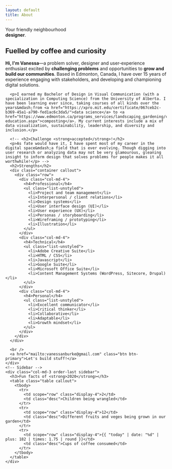 ```yaml
---
layout: default
title: About
---
```

<script>
  var descriptors = ['UX enthusiast', 'front-end dev', 'creative', 'problem solver'];

  textSequence(0);
  function textSequence(i) {

      if (descriptors.length > i) {
          setTimeout(function() {
              document.getElementById("sequence").innerHTML = descriptors[i];
              textSequence(++i);
          }, 1000); // 1 seconds (in milliseconds)

      }

  }
</script>
<div class="jumbotron jumbotron-fluid">
  <div class="container">
    <div class="row justify-content-center">
      <div class="col-lg-8">
        <p class="lead">Your friendly neighbourhood<br /><strong id="sequence">designer</strong>.</p>
      </div>
    </div>
  </div>
</div>

<div class="container">
  <div class="row">
    <div class="col-sm">
      <h2>Fuelled by <strong>coffee</strong> and <strong>curiosity</strong></h2>
      <p><strong>Hi, I'm Vanessa</strong>&mdash;a problem solver, designer and user-experience enthusiast excited by <strong>challenging problems</strong> and opportunities to <strong>grow and build our communities</strong>. Based in Edmonton, Canada, I have over 15 years of experience engaging with stakeholders, and developing and championing digital solutions.</p>

      <p>I earned my Bachelor of Design in Visual Communication (with a specialization in Computing Science) from the University of Alberta. I have been learning ever since, taking courses of all kinds over the years&mdash;from <a href="https://xpro.mit.edu/certificate/067ceb2c-b369-45a1-a790-fed1ac6c3da5/">data science</a> to <a href="https://www.edmonton.ca/programs_services/landscaping_gardening/compost-education.aspx">composting</a>. My current interests include a mix of data visualization, sustainability, leadership, and diversity and inclusion.</p>

      <!-- <h2>Challenge <strong>accepted</strong>!</h2>
      <p>As fate would have it, I have spent most of my career in the digital space&mdash;a field that is ever evolving. Though digging into user research or analyzing data may not be very glamourous, gleaning insight to inform design that solves problems for people makes it all worthwhile!</p> -->
      <h2>Strengths</h2>
      <div class="container callout">
        <div class="row">
          <div class="col-md-4">
            <h4>Professional</h4>
            <ul class="list-unstyled">
              <li>Project and team management</li>
              <li>Interpersonal / client relations</li>
              <li>Design systems</li>
              <li>User interface design (UI)</li>
              <li>User experience (UX)</li>
              <li>Personas / storyboarding</li>
              <li>Wireframing / prototyping</li>
              <li>Illustration</li>
            </ul>
          </div>
          <div class="col-md-4">
            <h4>Technical</h4>
            <ul class="list-unstyled">
              <li>Adobe Creative Suite</li>
              <li>HTML / CSS</li>
              <li>Javascript</li>
              <li>Google Suite</li>
              <li>Microsoft Office Suite</li>
              <li>Content Management Systems (WordPress, Sitecore, Drupal)</li>
            </ul>
          </div>
          <div class="col-md-4">
            <h4>Personal</h4>
            <ul class="list-unstyled">
              <li>Excellent communicator</li>
              <li>Critical thinker</li>
              <li>Collaborative</li>
              <li>Adaptable</li>
              <li>Growth mindset</li>
            </ul>
          </div>
        </div>
      </div>

      <br />
      <a href="mailto:vanessanburke@gmail.com" class="btn btn-primary">Let's build stuff!</a>
    </div>
    <!-- Sidebar -->
    <div class="col-md-3 order-last sidebar">
      <h3>Fun facts of <strong>2020</strong></h3>
      <table class="table callout">
        <tbody>
          <tr>
            <td scope="row" class="display-4">2</td>
            <td class="desc">Children being wrangled</td>
          </tr>
          <tr>
            <td scope="row" class="display-4">12</td>
            <td class="desc">Different fruits and veges being grown in our garden</td>
          </tr>
          <tr>
            <td scope="row" class="display-4">{{ "today" | date: "%d" | plus: 182 | times: 1.75 | round }}</td>
            <td class="desc">Cups of coffee consumed</td>
          </tr>
        </tbody>
      </table>
    </div>
  </div>
</div>
